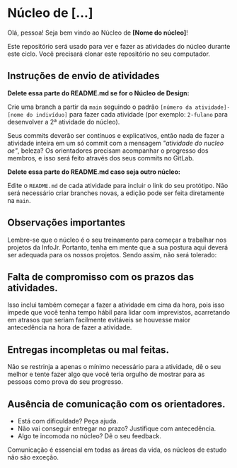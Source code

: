 # Núcleo de [...]

Olá, pessoa! Seja bem vindo ao Núcleo de **[Nome do núcleo]**!

Este repositório será usado para ver e fazer as atividades do núcleo durante este ciclo. Você precisará clonar este repositório no seu computador.

## Instruções de envio de atividades

**Delete essa parte do README.md se for o Núcleo de Design:**

Crie uma branch a partir da `main` seguindo o padrão `[número da atividade]-[nome do indivíduo]` para fazer cada atividade (por exemplo: `2-fulano` para desenvolver a 2ª atividade do núcleo). 

Seus commits deverão ser contínuos e explicativos, então nada de fazer a atividade inteira em um só commit com a mensagem _"atividade do nucleo ae"_, beleza? Os orientadores precisam acompanhar o progresso dos membros, e isso será feito através dos seus commits no GitLab.

**Delete essa parte do README.md caso seja outro núcleo:**

Edite o `README.md` de cada atividade para incluir o link do seu protótipo. Não será necessário criar branches novas, a edição pode ser feita diretamente na `main`.

## Observações importantes

Lembre-se que o núcleo é o seu treinamento para começar a trabalhar nos projetos da InfoJr. Portanto, tenha em mente que a sua postura aqui deverá ser adequada para os nossos projetos. Sendo assim, não será tolerado:

## Falta de compromisso com os prazos das atividades. 

Isso inclui também começar a fazer a atividade em cima da hora, pois isso impede que você tenha tempo hábil para lidar com imprevistos, acarretando em atrasos que seriam facilmente evitáveis se houvesse maior antecedência na hora de fazer a atividade.

## Entregas incompletas ou mal feitas. 

Não se restrinja a apenas o mínimo necessário para a atividade, dê o seu melhor e tente fazer algo que você teria orgulho de mostrar para as pessoas como prova do seu progresso.

## Ausência de comunicação com os orientadores. 

- Está com dificuldade? Peça ajuda. 
- Não vai conseguir entregar no prazo? Justifique com antecedência. 
- Algo te incomoda no núcleo? Dê o seu feedback.

Comunicação é essencial em todas as áreas da vida, os núcleos de estudo não são exceção.

